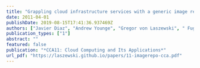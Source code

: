```yaml
---
title: "Grappling cloud infrastructure services with a generic image repository"
date: 2011-04-01
publishDate: 2019-08-15T17:41:36.937469Z
authors: ["Javier Diaz", "Andrew Younge", "Gregor von Laszewski", " FugangWang", "Geoffrey C. Fox"]
publication_types: ["1"]
abstract: ""
featured: false
publication: "*CCA11: Cloud Computing and Its Applications*"
url_pdf: "https://laszewski.github.io/papers/11-imagerepo-cca.pdf"
---
```


